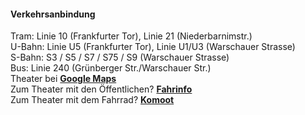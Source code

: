 <h4>Verkehrsanbindung</h4>
<div>
<span class="opacity1">Tram:</span> Linie 10 (Frankfurter Tor), Linie 21 (Niederbarnimstr.)<br>
<span class="opacity1">U-Bahn:</span> Linie U5 (Frankfurter Tor), Linie U1/U3 (Warschauer Strasse)<br>
<span class="opacity1">S-Bahn:</span> S3 / S5 / S7 / S75 / S9 (Warschauer Strasse)<br>
<span class="opacity1">Bus:</span> Linie 240 (Grünberger Str./Warschauer Str.)
</div>
<div class="ext-links">
Theater bei <a href="https://maps.app.goo.gl/FD1qNMvR4kMw3Wce6" target="_blank"	rel="noopener external"><b>Google Maps</b></a>
<br>
Zum Theater mit den Öffentlichen? <a href="https://www.bvg.de/de/verbindungen/verbindungssuche" target="_blank"	rel="noopener external"><b>Fahrinfo</b></a>
<br>
Zum Theater mit dem Fahrrad? <a href="https://www.komoot.com/de-de/plan/" target="_blank"	rel="noopener external"><b>Komoot</b></a>
</div>
